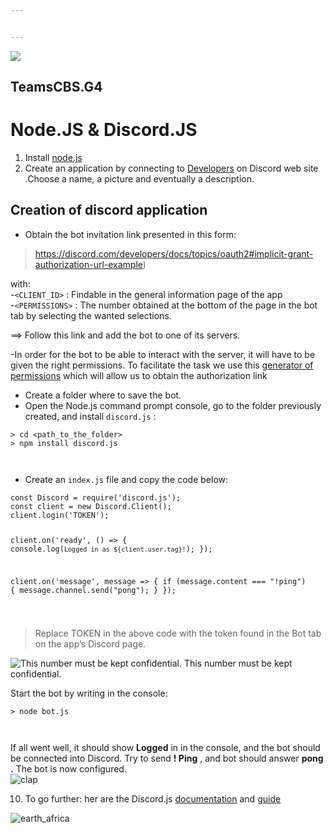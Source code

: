 ```yaml
---


---
```


<p><img src="https://github.githubassets.com/images/icons/emoji/unicode/1f916.png" alt="   "></p>
<h2 id="teamscbs.g4">TeamsCBS.G4</h2>
<h1> Node.JS &amp; Discord.JS</h1><ol>
<li>Install <a href="https://nodejs.org/en/">node.js</a></li>
<li>Create an application by connecting to  <a href="https://discord.com/developers/">Developers</a> on  Discord web site .Choose a name,  a picture and eventually a description.</li>
</ol>
<h2 id="creation-of-discord-application">Creation of discord application</h2>
<ul>
<li>Obtain the bot invitation link presented in this form:</li>
</ul>
<blockquote>
<p><a href="https://discord.com/developers/docs/topics/oauth2#implicit-grant-authorization-url-example">https://discord.com/developers/docs/topics/oauth2#implicit-grant-authorization-url-example</a>)</p>
</blockquote>
<p>with:<br>
-<code>&lt;CLIENT_ID&gt;</code> :  Findable in the general  information  page  of the app<br>
-<code>&lt;PERMISSIONS&gt;</code> : The number obtained at the bottom of the page in the bot tab by selecting the wanted selections.</p>
<p>==&gt; Follow this link and add the bot to one of its servers.</p>
<p>-In order for the bot to be able to interact with the server, it will have to be given the right permissions. To facilitate the task we use this  <a href="https://discordapi.com/permissions.html">generator of permissions</a>  which will allow us to obtain the authorization link</p>
<ul>
<li>Create a folder where to save the bot.</li>
<li>Open the Node.js command prompt console, go to the folder previously created, and install  <code>discord.js</code>                             :</li>
</ul>
<pre><code>&gt; cd &lt;path_to_the_folder&gt;
&gt; npm install discord.js

</code></pre>
<ul>
<li>Create an  <code>index.js</code> file and copy the code below:</li>
</ul>
<pre><code>const Discord = require('discord.js');
const client = new Discord.Client();
client.login('TOKEN');

client.on('ready', () =&gt; {
  console.log(`Logged in as ${client.user.tag}!`);
});

client.on('message', message =&gt; {
  if (message.content === "!ping") {
    message.channel.send("pong");
  }
});

</code></pre>
<blockquote>
<p>Replace TOKEN in the above code with the token found in the Bot tab on the app’s Discord page.</p>
</blockquote>
<p><img src="https://github.githubassets.com/images/icons/emoji/unicode/26a0.png" alt="This number must be kept confidential.">  This number must be kept confidential.</p>
<p>Start the bot by writing in the console:</p>
<pre><code>&gt; node bot.js

</code></pre>
<p>If all went well, it should show  <strong>Logged</strong> in in the console, and the bot should be connected  into Discord.  Try to send <strong>! Ping</strong> , and bot should answer <strong>pong .</strong> The bot is now configured.<br>
<img src="https://github.githubassets.com/images/icons/emoji/unicode/1f44f.png" alt="clap"></p>
<ol start="10">
<li>To go further: her are the Discord.js  <a href="https://discord.js.org/#/docs/main/stable/general/welcome">documentation</a>  and  <a href="https://discordjs.guide/">guide</a></li>
</ol>
<p><img src="https://github.githubassets.com/images/icons/emoji/unicode/1f30d.png" alt="earth_africa"></p>

